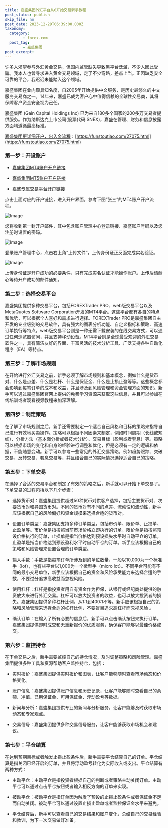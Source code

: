 ```yaml
---
title: 嘉盛集团外汇平台从0开始交易新手教程
post_status: publish
skip_file: no
post_date: 2023-12-29T06:39:00.000Z
taxonomy:
  category:
        - forex-com
  post_tag:
        - 嘉盛集团
post_excerpt: 
---
```

许多人渴望参与外汇黄金交易，但国内监管缺失导致黑平台泛滥，不少人因此受骗。我本人也曾寻求进入黄金交易领域，走了不少弯路，差点上当。正因缺乏安全可靠的平台，我迟迟未能踏入这个领域。

嘉盛集团在业内颇具知名度，自2005年开始提供中文服务，是历史最悠久的中文服务交易商之一。14年来，嘉盛已成为客户心中值得信赖的全球性交易商，其将保障客户资金安全视为己任。

嘉盛集团 (Gain Capital Holdings Inc) 已为来自180多个国家的200多万交易者提供服务。作为纳斯达克上市公司(股票代码:SNEX)，嘉盛在管理、财务和信息披露方面均遵循最高标准。

[嘉盛集团更详细开户，出入金流程](https://funstoutiao.com/27075.html)：[https://funstoutiao.com/27075.html](https://funstoutiao.com/27075.html)

### 第一步：开设账户

* [嘉盛集团MT4账户开户链接](https://s.ssgg.net/jsmt4)

* [嘉盛集团MT5账户开户链接](https://s.ssgg.net/jsmt5)

* [嘉盛专属交易平台开户链接](https://s.ssgg.net/js)

点击上面对应的开户链接，进入开户界面，参考下图“张三”的MT4账户开户流程。

![Image](https://prod-files-secure.s3.us-west-2.amazonaws.com/39ed1227-6d7d-4570-be36-9ccd4a2c4241/7a167aea-686b-400d-af59-4e18eb607a40/640.png?X-Amz-Algorithm=AWS4-HMAC-SHA256&X-Amz-Content-Sha256=UNSIGNED-PAYLOAD&X-Amz-Credential=ASIAZI2LB466XRRP64CZ%2F20250523%2Fus-west-2%2Fs3%2Faws4_request&X-Amz-Date=20250523T101308Z&X-Amz-Expires=3600&X-Amz-Security-Token=IQoJb3JpZ2luX2VjEDIaCXVzLXdlc3QtMiJHMEUCICvZKZFBkCQwV82H0i1Z5ZIdXTqekpPr%2FPP%2FZrjrHwQpAiEA%2BEyJBzo7BaiMv2wUUtyl5oe6y8Cugt1PCdmEj5I0n%2BgqiAQI6%2F%2F%2F%2F%2F%2F%2F%2F%2F%2F%2FARAAGgw2Mzc0MjMxODM4MDUiDAEHq1lg4sjKrlqaOCrcA985OwV16zsM%2BeDlDAC9gkwo6I9LAS9NihNHUV2MxET1TcE%2Fyam4k%2FfWq96T1RCfSnEvAtLTrjDsworDzPx8QU9%2F8%2B3vDVmU14NLQAEBz5%2FNWavXl0OGrau6D8eTb5wDDRWW0QkUzw8QLxxwhq7NLN%2FvjFMjb%2BF8FNSz22hWSRTXA%2FK%2FXHZfTbaBi3VJl6pbfVaY6v838vcpXcwYxm94bemn7lKEj7eMBAHjSxsrUS%2B1970xyC57K9pue5GtxIy%2FklanrvQ0wZxWXqSSyUbtp8RiwOu36fImArtS5fv1M7WcvUYW5SV3bSnMGWhCSyPsggwCHxHUpawD7kiEOQS2En%2BwADwVzoKxx7%2FjmkZ%2FFfFP7dKLVl4YpZwQ326hfHlBlnFiZIgzfHNHVEEZL%2FwZ9sxQBPc1BI1pM1zKGI3oI7vaRvMmj6Zd1Opxf1e7IW3AGBf2nG4iI6UUYB8NE807%2FqMQ2o0oGLDoyxKOpOaEgFWU5%2F9CfVh44uO2IbtUbMnM9LlvYozRkvBHlUCDA3lr63u7EQcd7LOEsHmRgymvFAwOzPq0IZHMfjKVs4mwbf%2FuH41zzIgTZ5OwFaaZ2oO6vi0CxViQ8gLQEkOrA%2FlvAoeSdpxHU4tltnEFGzdDMKyLwcEGOqUBqRmqWNTaxWiehqhgfK2jIiRLZni00RY8bGtWZt05Kd1z4yZcCqHObGvBal%2FbeXKK%2FWXDtvP%2FZz1GKWe0mHQpxvmalPQ%2FMn59WFyxNHvb7qQhbN3EmRahRUOkciIqyazOQ42r%2BixvclnSaKOkoS3WnLLG1SoQ0ZC69G5WhNU7fBdYWw19g3Lus6fT3NPYN%2F6wJ6oCATN7QbnDn3QRtOdHX2MJB60j&X-Amz-Signature=3b5948e04b183f75c86334ce37ac63317139c923af0f3139ac4e12ee984ec2da&X-Amz-SignedHeaders=host&x-id=GetObject)

您将收到第一封开户邮件，其中包含账户管理中心登录链接、嘉盛账户号码以及您注册时设置的密码。

![Image](https://prod-files-secure.s3.us-west-2.amazonaws.com/39ed1227-6d7d-4570-be36-9ccd4a2c4241/eaa1c6b3-2877-4284-a0e1-530e222c27fb/image.png?X-Amz-Algorithm=AWS4-HMAC-SHA256&X-Amz-Content-Sha256=UNSIGNED-PAYLOAD&X-Amz-Credential=ASIAZI2LB466XRRP64CZ%2F20250523%2Fus-west-2%2Fs3%2Faws4_request&X-Amz-Date=20250523T101308Z&X-Amz-Expires=3600&X-Amz-Security-Token=IQoJb3JpZ2luX2VjEDIaCXVzLXdlc3QtMiJHMEUCICvZKZFBkCQwV82H0i1Z5ZIdXTqekpPr%2FPP%2FZrjrHwQpAiEA%2BEyJBzo7BaiMv2wUUtyl5oe6y8Cugt1PCdmEj5I0n%2BgqiAQI6%2F%2F%2F%2F%2F%2F%2F%2F%2F%2F%2FARAAGgw2Mzc0MjMxODM4MDUiDAEHq1lg4sjKrlqaOCrcA985OwV16zsM%2BeDlDAC9gkwo6I9LAS9NihNHUV2MxET1TcE%2Fyam4k%2FfWq96T1RCfSnEvAtLTrjDsworDzPx8QU9%2F8%2B3vDVmU14NLQAEBz5%2FNWavXl0OGrau6D8eTb5wDDRWW0QkUzw8QLxxwhq7NLN%2FvjFMjb%2BF8FNSz22hWSRTXA%2FK%2FXHZfTbaBi3VJl6pbfVaY6v838vcpXcwYxm94bemn7lKEj7eMBAHjSxsrUS%2B1970xyC57K9pue5GtxIy%2FklanrvQ0wZxWXqSSyUbtp8RiwOu36fImArtS5fv1M7WcvUYW5SV3bSnMGWhCSyPsggwCHxHUpawD7kiEOQS2En%2BwADwVzoKxx7%2FjmkZ%2FFfFP7dKLVl4YpZwQ326hfHlBlnFiZIgzfHNHVEEZL%2FwZ9sxQBPc1BI1pM1zKGI3oI7vaRvMmj6Zd1Opxf1e7IW3AGBf2nG4iI6UUYB8NE807%2FqMQ2o0oGLDoyxKOpOaEgFWU5%2F9CfVh44uO2IbtUbMnM9LlvYozRkvBHlUCDA3lr63u7EQcd7LOEsHmRgymvFAwOzPq0IZHMfjKVs4mwbf%2FuH41zzIgTZ5OwFaaZ2oO6vi0CxViQ8gLQEkOrA%2FlvAoeSdpxHU4tltnEFGzdDMKyLwcEGOqUBqRmqWNTaxWiehqhgfK2jIiRLZni00RY8bGtWZt05Kd1z4yZcCqHObGvBal%2FbeXKK%2FWXDtvP%2FZz1GKWe0mHQpxvmalPQ%2FMn59WFyxNHvb7qQhbN3EmRahRUOkciIqyazOQ42r%2BixvclnSaKOkoS3WnLLG1SoQ0ZC69G5WhNU7fBdYWw19g3Lus6fT3NPYN%2F6wJ6oCATN7QbnDn3QRtOdHX2MJB60j&X-Amz-Signature=4c7bda32cef6321d595902e77f45ce58a4f833c0e09203ede97c7e40dd17c1e3&X-Amz-SignedHeaders=host&x-id=GetObject)

登录账户管理中心，点击右上角“上传文件”，上传身份证正反面完成实名验证。

![Image](https://prod-files-secure.s3.us-west-2.amazonaws.com/39ed1227-6d7d-4570-be36-9ccd4a2c4241/54090639-09fc-46b4-a135-e0289f707147/image.png?X-Amz-Algorithm=AWS4-HMAC-SHA256&X-Amz-Content-Sha256=UNSIGNED-PAYLOAD&X-Amz-Credential=ASIAZI2LB466XRRP64CZ%2F20250523%2Fus-west-2%2Fs3%2Faws4_request&X-Amz-Date=20250523T101308Z&X-Amz-Expires=3600&X-Amz-Security-Token=IQoJb3JpZ2luX2VjEDIaCXVzLXdlc3QtMiJHMEUCICvZKZFBkCQwV82H0i1Z5ZIdXTqekpPr%2FPP%2FZrjrHwQpAiEA%2BEyJBzo7BaiMv2wUUtyl5oe6y8Cugt1PCdmEj5I0n%2BgqiAQI6%2F%2F%2F%2F%2F%2F%2F%2F%2F%2F%2FARAAGgw2Mzc0MjMxODM4MDUiDAEHq1lg4sjKrlqaOCrcA985OwV16zsM%2BeDlDAC9gkwo6I9LAS9NihNHUV2MxET1TcE%2Fyam4k%2FfWq96T1RCfSnEvAtLTrjDsworDzPx8QU9%2F8%2B3vDVmU14NLQAEBz5%2FNWavXl0OGrau6D8eTb5wDDRWW0QkUzw8QLxxwhq7NLN%2FvjFMjb%2BF8FNSz22hWSRTXA%2FK%2FXHZfTbaBi3VJl6pbfVaY6v838vcpXcwYxm94bemn7lKEj7eMBAHjSxsrUS%2B1970xyC57K9pue5GtxIy%2FklanrvQ0wZxWXqSSyUbtp8RiwOu36fImArtS5fv1M7WcvUYW5SV3bSnMGWhCSyPsggwCHxHUpawD7kiEOQS2En%2BwADwVzoKxx7%2FjmkZ%2FFfFP7dKLVl4YpZwQ326hfHlBlnFiZIgzfHNHVEEZL%2FwZ9sxQBPc1BI1pM1zKGI3oI7vaRvMmj6Zd1Opxf1e7IW3AGBf2nG4iI6UUYB8NE807%2FqMQ2o0oGLDoyxKOpOaEgFWU5%2F9CfVh44uO2IbtUbMnM9LlvYozRkvBHlUCDA3lr63u7EQcd7LOEsHmRgymvFAwOzPq0IZHMfjKVs4mwbf%2FuH41zzIgTZ5OwFaaZ2oO6vi0CxViQ8gLQEkOrA%2FlvAoeSdpxHU4tltnEFGzdDMKyLwcEGOqUBqRmqWNTaxWiehqhgfK2jIiRLZni00RY8bGtWZt05Kd1z4yZcCqHObGvBal%2FbeXKK%2FWXDtvP%2FZz1GKWe0mHQpxvmalPQ%2FMn59WFyxNHvb7qQhbN3EmRahRUOkciIqyazOQ42r%2BixvclnSaKOkoS3WnLLG1SoQ0ZC69G5WhNU7fBdYWw19g3Lus6fT3NPYN%2F6wJ6oCATN7QbnDn3QRtOdHX2MJB60j&X-Amz-Signature=18277b6e825d46294b18aa49ed82891bf8c8a628b6ccd8cbca3e1aa2e3d11ebf&X-Amz-SignedHeaders=host&x-id=GetObject)

上传身份证是开户成功的必要条件，只有完成实名认证才能操作账户。上传后请耐心等待开户成功的邮件通知。

### 第二步：选择交易平台

嘉盛集团提供多种交易平台，包括FOREXTrader PRO、web版交易平台以及MetaQuotes Software Corporation开发的MT4平台。这些平台都有各自的特点和优势，可以根据个人喜好和需求进行选择。FOREXTrader PRO是嘉盛集团自主开发的专业级别的交易软件，具有强大的图表分析功能、自定义指标和策略、高速订单执行等特点。web版交易平台则是一种无需下载安装的在线交易方式，可以通过任何浏览器访问，并且支持移动设备。MT4平台则是全球最受欢迎的外汇交易软件之一，具有简洁友好的界面、丰富灵活的技术分析工具、广泛支持各种自动化程序（EA）等特点。

### 第三步：了解市场规则

在开始进行外汇交易之前，新手必须了解市场规则和基本概念，例如什么是货币对、什么是点差、什么是杠杆、什么是保证金、什么是止损止盈等等。这些概念都会影响到每笔订单的成本和收益，并且涉及到风险管理和资金管理方面的知识。新手可以通过嘉盛集团官网上提供的免费学习资源来获取这些信息，并且可以参加在线培训或者观看视频教程来加深理解。

### 第四步：制定策略

在了解了市场规则之后，新手还需要制定一个适合自己风格和目标的策略来指导自己进行有效地买卖操作。策略可以根据不同因素来制定，例如时间周期（长线或短线）、分析方法（基本面分析或者技术分析）、交易目标（盈利或者套息）等。策略可以根据市场的变化和自身的经验进行调整和优化，但是必须有一定的逻辑和依据，不能随意变动。新手可以参考一些常见的外汇交易策略，例如趋势跟踪、突破交易、反转交易、套息交易等，并且结合自己的实际情况选择适合自己的策略。

### 第五步：下单交易

在选择了合适的交易平台和制定了有效的策略之后，新手就可以开始下单交易了。下单交易的过程包括以下几个步骤：

* 选择货币对：嘉盛集团提供超过50种货币对供客户选择，包括主要货币对、次要货币对和异国货币对。不同的货币对有不同的点差、流动性和波动性，新手应该根据自己的风险偏好和资金规模来选择合适的货币对。

* 设置订单类型：嘉盛集团支持多种订单类型，包括市价单、限价单、止损单、止盈单等。市价单是指按照当前市场价格立即执行的订单，限价单是指按照预设价格执行的订单，止损单是指当价格达到预设损失水平时自动平仓的订单，止盈单是指当价格达到预设盈利水平时自动平仓的订单。新手应该根据自己的策略和风险管理来设置合理的订单类型。

* 输入手数：手数是指每笔订单所涉及到的单位数量，一般以10,000为一个标准手（lot），也有些平台以1,000为一个微型手（micro lot）。不同平台可能有不同的最小交易单位，新手应该根据自己的资金和风险承受能力来选择合适的手数，不要过分追求高收益而忽视风险。

* 使用杠杆：杠杆是指投资者用自有资金作为担保，从银行或经纪商处提供的融资放大来进行外汇交易。杠杆可以放大投资者的收益，也可以放大投资者的损失。嘉盛集团提供多种杠杆比例，从1:1到400:1不等。新手应该根据自己的策略和风险管理来选择合适的杠杆比例，不要盲目追求高杠杆而忽视风险 。

* 确认订单：在输入了所有必要的信息后，新手可以点击确认按钮来执行订单。嘉盛集团提供即时成交和无重新报价的优质服务，确保客户能够以最佳价格成交。

### 第六步：监控持仓

在下单交易之后，新手需要监控自己的持仓情况，及时调整策略和风险管理。嘉盛集团提供多种工具和资源帮助客户监控持仓，包括：

* 实时报价：嘉盛集团提供实时报价和图表，让客户能够随时查看市场动态和价格变化。

* 账户信息：嘉盛集团提供账户信息和历史记录，让客户能够随时查看自己的余额、净值、已用保证金、可用保证金、浮动盈亏等数据。

* 新闻与分析：嘉盛集团提供专业的新闻与分析服务，让客户能够及时获取市场动态和专家观点。

* 交易信号：嘉盛集团提供多种交易信号服务，让客户能够获取市场机会和建议。

### 第七步：平仓结算

在达到预期目标或者触发止损止盈条件后，新手需要平仓结算自己的订单。平仓结算是指关闭已经开启的订单，并且将浮动盈亏转化为实际收入或支出。平仓结算有两种方式：

* 主动平仓：主动平仓是指投资者根据自己的判断或者策略主动关闭订单。主动平仓可以通过点击平仓按钮或者输入相反方向的订单来实现。

* 被动平仓：被动平仓是指订单因为触发了预设的止损止盈条件或者保证金不足而自动关闭。被动平仓可以通过设置止损止盈单或者监控保证金水平来避免。

* 平仓结算后，新手可以查看自己的交易结果和账户变化，总结自己的交易经验和教训，为下一次交易做好准备。